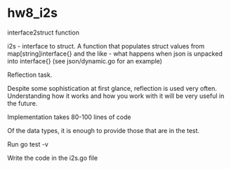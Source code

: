 # hw8_i2s

interface2struct function

i2s - interface to struct. A function that populates struct values from map[string]interface{} and the like - what happens when json is unpacked into interface{} (see json/dynamic.go for an example)

Reflection task.

Despite some sophistication at first glance, reflection is used very often. Understanding how it works and how you work with it will be very useful in the future.

Implementation takes 80-100 lines of code

Of the data types, it is enough to provide those that are in the test.

Run go test -v

Write the code in the i2s.go file

